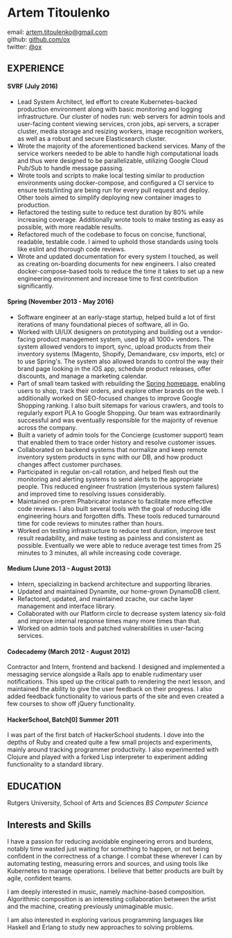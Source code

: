 # Artem Titoulenko

email: <artem.titoulenko@gmail.com>  
github: [github.com/ox](http://github.com/ox)  
twitter: [@ox](http://twitter.com/ox)  

## EXPERIENCE

#### SVRF (July 2016)

+ Lead System Architect, led effort to create Kubernetes-backed production environment along with basic monitoring and logging infrastructure. Our cluster of nodes run: web servers for admin tools and user-facing content viewing services, cron jobs, api servers, a scraper cluster, media storage and resizing workers, image recognition workers, as well as a robust and secure Elasticsearch cluster.
+ Wrote the majority of the aforementioned backend services. Many of the service workers needed to be able to handle high computational loads and thus were designed to be parallelizable, utilizing Google Cloud Pub/Sub to handle message passing.
+ Wrote tools and scripts to make local testing similar to production environments using docker-compose, and configured a CI service to ensure tests/linting are being run for every pull request and deploy. Other tools aimed to simplify deploying new container images to production.
+ Refactored the testing suite to reduce test duration by 80% while increasing coverage. Additionally wrote tools to make testing as easy as possible, with more readable results.
+ Refactored much of the codebase to focus on concise, functional, readable, testable code. I aimed to uphold those standards using tools like eslint and thorough code reviews.
+ Wrote and updated documentation for every system I touched, as well as creating on-boarding documents for new engineers. I also created docker-compose-based tools to reduce the time it takes to set up a new engineering environment and increase time to first contribution significantly.

#### Spring (November 2013 - May 2016)

+ Software engineer at an early-stage startup, helped build a lot of first iterations of many foundational pieces of software, all in Go.
+ Worked with UI/UX designers on prototyping and building out a vendor-facing product management system, used by all 1000+ vendors. The system allowed vendors to import, sync, upload products from their inventory systems (Magento, Shopify, Demandware, csv imports, etc) or to use Spring's. The system also allowed brands to control the way their brand page looking in the iOS app, schedule product releases, offer discounts, and manage a marketing calendar.
+ Part of small team tasked with rebuilding the [Spring homepage](https://www.shopspring.com), enabling users to shop, track their orders, and explore other brands on the web. I additionally worked on SEO-focused changes to improve Google Shopping ranking. I also built sitemaps for various crawlers, and tools to regularly export PLA to Google Shopping. Our team was extraordinarily successful and was eventually responsible for the majority of revenue across the company.
+ Built a variety of admin tools for the Concierge (customer support) team that enabled them to trace order history and resolve customer issues.
+ Collaborated on backend systems that normalize and keep remote inventory system products in sync with our DB, and how product changes affect customer purchases.
+ Participated in regular on-call rotation, and helped flesh out the monitoring and alerting systems to send alerts to the appropriate people. This reduced engineer frustration (mysterious system failures) and improved time to resolving issues considerably.
+ Maintained on-prem Phabricator instance to facilitate more effective code reviews. I also built several tools with the goal of reducing idle engineering hours and forgotten diffs. These tools reduced turnaround time for code reviews to minutes rather than hours.
+ Worked on testing infrastructure to reduce test duration, improve test result readability, and make testing as painless and consistent as possible. Eventually we were able to reduce average test times from 25 minutes to 3 minutes, all while increasing code coverage.

#### Medium (June 2013 - August 2013)
+ Intern, specializing in backend architecture and supporting libraries.
+ Updated and maintained Dynamite, our home-grown DynamoDB client.
+ Refactored, updated, and maintained zcache, our cache layer management and interface library.
+ Collaborated with our Platform circle to decrease system latency six-fold and improve internal response times many more times than that.
+ Worked on admin tools and patched vulnerabilities in user-facing services.

#### Codecademy (March 2012 - August 2012)
Contractor and Intern, frontend and backend. I designed and implemented a messaging service alongside a Rails app to enable rudimentary user notifications. This sped up the critical path to rendering the next lesson, and maintained the ability to give the user feedback on their progress. I also added feedback functionality to various parts of the site and even created a few courses to show off jQuery functionality.

#### HackerSchool, Batch[0] Summer 2011
I was part of the first batch of HackerSchool students. I dove into the depths of Ruby and created quite a few small projects and experiments, mainly around tracking programmer productivity. I also experimented with Clojure and played with a forked Lisp interpreter to experiment adding functionality to a standard library.

## EDUCATION

Rutgers University, School of Arts and Sciences
_BS Computer Science_

## Interests and Skills

I have a passion for reducing avoidable engineering errors and burdens, notably time wasted just waiting for something to happen, or not being confident in the correctness of a change. I combat these wherever I can by automating testing, measuring errors and sources, and using tools like Kubernetes to manage operations. I believe that better products are built by agile, confident teams.

I am deeply interested in music, namely machine-based composition. Algorithmic composition is an interesting collaboration between the artist and the machine, creating previously unimaginable music.

I am also interested in exploring various programming languages like Haskell and Erlang to study new approaches to solving problems.
